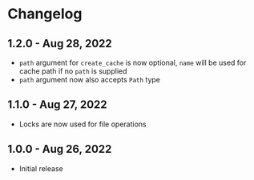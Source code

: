 # Changelog

## 1.2.0 - Aug 28, 2022

- `path` argument for `create_cache` is now optional, `name` will be used for cache path if no `path` is supplied
- `path` argument now also accepts `Path` type

## 1.1.0 - Aug 27, 2022

- Locks are now used for file operations


## 1.0.0 - Aug 26, 2022

- Initial release
